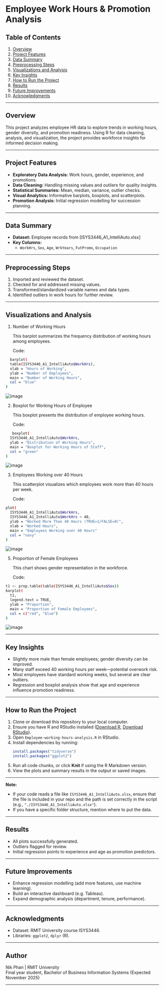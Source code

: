 # Employee Work Hours & Promotion Analysis

## Table of Contents
1. [Overview](#overview)
2. [Project Features](#project-features)
3. [Data Summary](#data-summary)
4. [Preprocessing Steps](#preprocessing-steps)
5. [Visualizations and Analysis](#visualizations-and-analysis)
6. [Key Insights](#key-insights)
7. [How to Run the Project](#how-to-run-the-project)
8. [Results](#results)
9. [Future Improvements](#future-improvements)
10. [Acknowledgments](#acknowledgments)

---

## Overview
This project analyzes employee HR data to explore trends in working hours, gender diversity, and promotion readiness. Using R for data cleaning, analysis, and visualization, the project provides workforce insights for informed decision making.

---

## Project Features
- **Exploratory Data Analysis:** Work hours, gender, experience, and promotions.
- **Data Cleaning:** Handling missing values and outliers for quality insights.
- **Statistical Summaries:** Mean, median, variance, outlier checks.
- **Visual Analytics:** Informative barplots, boxplots, and scatterplots.
- **Promotion Analysis:** Initial regression modelling for succession planning.

---

## Data Summary
- **Dataset:** Employee records from [ISYS3446_A1_IntelliAuto.xlsx]
- **Key Columns:**
    - `WorkHrs`, `Sex`, `Age`, `WrkYears`, `FutPromo`, `Occupation`

---

## Preprocessing Steps
1. Imported and reviewed the dataset.
2. Checked for and addressed missing values.
3. Transformed/standardized variable names and data types.
4. Identified outliers in work hours for further review.

---

## Visualizations and Analysis

1. Number of Working Hours
   
   This barplot summarizes the frequency distribution of working hours among employees.

   Code:
```bash
  barplot(
  table(ISYS3446_A1_IntelliAuto$WorkHrs),
  xlab = "Hours of Working",
  ylab = "Number of Employees",
  main = "Number of Working Hours",
  col = "blue"
)
```
   
![image](https://github.com/user-attachments/assets/d3d171eb-fc38-47a1-a8a4-f2d5e679d2ee)


2. Boxplot for Working Hours of Employee
   
   This boxplot presents the distribution of employee working hours.

   Code:
```bash
   boxplot(
  ISYS3446_A1_IntelliAuto$WorkHrs,
  ylab = "Distribution of Working Hours",
  main = "Boxplot for Working Hours of Staff",
  col = "green"
)
```
   
![image](https://github.com/user-attachments/assets/99442fc0-4a8a-4398-9175-4b041de3624f)

 
3. Employees Working over 40 Hours
   
   This scatterplot visualizes which employees work more than 40 hours per week.

   Code:
```bash
plot(
  ISYS3446_A1_IntelliAuto$WorkHrs,
  ISYS3446_A1_IntelliAuto$WorkHrs > 40,
  ylab = "Worked More Than 40 Hours (TRUE=1/FALSE=0)",
  xlab = "Worked Hours",
  main = "Employees Working over 40 Hours"
  col = "navy"
)
```
   
![image](https://github.com/user-attachments/assets/1f937705-92c8-44a2-ab80-522769f47161)


5. Proportion of Female Employees

   This chart shows gender representation in the workforce.

   Code:
```bash
t1 <- prop.table(table(ISYS3446_A1_IntelliAuto$Sex))
barplot(
  t1,
  legend.text = TRUE,
  ylab = "Proportion",
  main = "Proportion of Female Employees",
  col = c("red", "blue")
)
```
   
![image](https://github.com/user-attachments/assets/e4d174f6-9af2-403e-b257-1f0276248b53)

---

## Key Insights
- Slightly more male than female employees; gender diversity can be improved.
- Many staff exceed 40 working hours per week—potential overwork risk.
- Most employees have standard working weeks, but several are clear outliers.
- Regression and boxplot analysis show that age and experience influence promotion readiness.

---

## How to Run the Project

1. Clone or download this repository to your local computer.
2. Ensure you have R and RStudio installed ([Download R](https://cran.r-project.org/), [Download RStudio](https://posit.co/download/rstudio-desktop/)).
3. Open `Employee-working-hours-analysis.R` in RStudio.
4. Install dependencies by running:
    ```r
    install.packages("tidyverse")
    install.packages("ggplot2")
    ```
5. Run all code chunks, or click **Knit** if using the R Markdown version.
6. View the plots and summary results in the output or saved images.

---

**Note:**  
- If your code reads a file like `ISYS3446_A1_IntelliAuto.xlsx`, ensure that the file is included in your repo and the path is set correctly in the script (e.g., `"./ISYS3446_A1_IntelliAuto.xlsx"`).
- If you have a specific folder structure, mention where to put the data.

---

## Results
- All plots successfully generated.
- Outliers flagged for review.
- Initial regression points to experience and age as promotion predictors.

---

## Future Improvements
- Enhance regression modelling (add more features, use machine learning).
- Build an interactive dashboard (e.g. Tableau).
- Expand demographic analysis (department, tenure, performance).

---

## Acknowledgments
- Dataset: RMIT University course ISYS3446.
- Libraries: `ggplot2`, `dplyr` (R).
---

## Author

Nik Phan | RMIT University  
Final year student, Bachelor of Business Information Systems (Expected November 2025)

---

